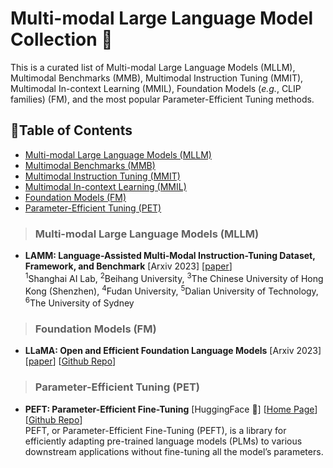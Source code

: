 # Multi-modal Large Language Model Collection 🦕
This is a curated list of Multi-modal Large Language Models (MLLM), Multimodal Benchmarks (MMB), Multimodal Instruction Tuning (MMIT), Multimodal In-context Learning (MMIL), Foundation Models (*e.g.*, CLIP families) (FM), and the most popular Parameter-Efficient Tuning methods.

## 📒Table of Contents
- [Multi-modal Large Language Models (MLLM)](#multimodal-large-language-models)
- [Multimodal Benchmarks (MMB)](#multimodal-benchmarks)
- [Multimodal Instruction Tuning (MMIT)](#multimodal-instruction-tuning)
- [Multimodal In-context Learning (MMIL)](#multimodal-in-context-learning)
- [Foundation Models (FM)](#foundation-models)
- [Parameter-Efficient Tuning (PET)](#parameter-efficient-tuning)

> ### Multi-modal Large Language Models (MLLM)

* **LAMM: Language-Assisted Multi-Modal Instruction-Tuning Dataset, Framework, and Benchmark** [Arxiv 2023] [[paper](https://arxiv.org/pdf/2306.06687.pdf)]<br>
<sup>1</sup>Shanghai AI Lab, <sup>2</sup>Beihang University, <sup>3</sup>The Chinese University of Hong Kong (Shenzhen), <sup>4</sup>Fudan University, <sup>5</sup>Dalian University of Technology, <sup>6</sup>The University of Sydney<br>

> ### Foundation Models (FM)
* **LLaMA: Open and Efficient Foundation Language Models** [Arxiv 2023] [[paper](https://arxiv.org/pdf/2302.13971v1.pdf)] [[Github Repo](https://github.com/facebookresearch/llama)]<br>



> ### Parameter-Efficient Tuning (PET)
* **PEFT: Parameter-Efficient Fine-Tuning** [HuggingFace 🤗] [[Home Page](https://huggingface.co/docs/peft/index)] [[Github Repo](https://github.com/huggingface/peft)]<br>
PEFT, or Parameter-Efficient Fine-Tuning (PEFT), is a library for efficiently adapting pre-trained language models (PLMs) to various downstream applications without fine-tuning all the model’s parameters. <br>

